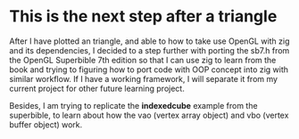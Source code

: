 # This is the next step after a triangle

After I have plotted an triangle, and able to how to take use OpenGL with zig and its dependencies, I decided to a step further with porting the sb7.h from the OpenGL Superbible 7th edition so that I can use zig to learn from the book and trying to figuring how to port code with OOP concept into zig with similar workflow. If I have a working framework, I will separate it from my current project for other future learning project.

Besides, I am trying to replicate the **indexedcube** example from the superbible, to learn about how the vao (vertex array object) and vbo (vertex buffer object) work.